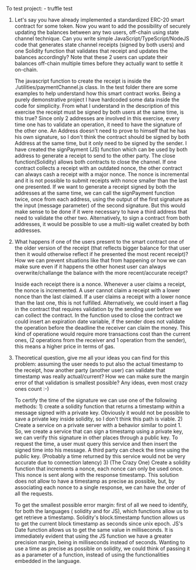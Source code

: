 To test project:
    - truffle test

1. Let's say you have already implemented a standardized ERC-20 smart contract for some token. 
Now you want to add the possibility of securely updating the balances between any two users, off-chain using state channel technique. 
Can you write simple JavaScript/TypeScript/NodeJS code that generates state channel receipts (signed by both users) and one Solidity function that validates that receipt and updates the balances accordingly? 
Note that these 2 users can update their balances off-chain multiple times before they actually want to settle it on-chain.
    
    The javascript function to create the receipt is inside the ./utilities/paymentChannel.js class.
    In the test folder there are some examples to help understand how this smart contract works.
    Being a purely demonstrative project I have hardcoded some data inside the code for simplicity.
    From what I understand in the description of this exercise the receipt must be signed by both users at the same time, is this true?
    Since only 2 addresses are involved in this exercise, every time one has to validate an operation, it need to have the signature of the other one.
    An Address doesn't need to prove to himself that he has his own signature, so I don't think the contract should be signed by both Address at the same time, but it only need to be signed by the sender.
    I have created the signPayment (JS) function which can be used by both address to generate a receipt to send to the other party.
    The close function(Solidity) allows both contracts to close the channel.
    If one contract collects a receipt with an outdated nonce, the other contract can always cash a receipt with a major nonce.
    The nonce is incremental and it is not possible to submit receipts with nonce smaller than the last one presented.
    If we want to generate a receipt signed by both the addresses at the same time, we can call the signPayment function twice, once from each address, using the output of the first signature as the input (message parameter) of the second signature.
    But this would make sense to be done if it were necessary to have a third address that need to validate the other two.
    Alternatively, to sign a contract from both addresses, it would be possible to use a multi-sig wallet created by both addresses.

2. What happens if one of the users present to the smart contract one of the older version of the receipt (that reflects bigger balance for that user then it would otherwise reflect if he presented the most recent receipt)? 
How we can prevent situations like that from happening or how we can make sure even if it happens the other honest user can always overwrite/challange the balance with the more recent/accurate receipt?
   
    Inside each receipt there is a nonce.
    Whenever a user claims a receipt, the nonce is incremented.
    A user cannot claim a receipt with a lower nonce than the last claimed.
    If a user claims a receipt with a lower nonce than the last one, this is not fulfilled.
    Alternatively, we could insert a flag in the contract that requires validation by the sending user before we can collect the contract.
    In the function used to close the contract we could insert an expiration date variable, if the sender does not validate the operation before the deadline the receiver can claim the money.
    This kind of operatione would require more transactions cost than the current ones, (2 operations from the receiver and 1 operation from the sender), this means a higher price in terms of gas.

3. Theoretical question, give me all your ideas you can find for this problem: assuming the user needs to put also the actual timestamp to the receipt, how another party (another user) can validate that timestamp was really actual/current? 
How we can make sure the margin error of that validation is smallest possible? Any ideas, even most crazy ones count :-)
    
    To certify the time of the signature we can use one of the following methods:
        1) create a solidity function that returns a timestamp within a message signed with a private key.
        Obviously it would not be possible to save a private key inside solidity, so I don't think this path is viable.
        2) Create a service on a private server with a behavior similar to point 1.
        So, we create a service that can sign a timestamp using a private key, we can verify this signature in other places through a public key.
        To request the time, a user must query this service and then insert the signed time into his message.
        A third party can check the time using the public key.
        (Probably a time returned by this service would not be very accurate due to connection latency)
        3) (The Crazy One) Create a solidity function that increments a nonce, each nonce can only be used once.
        This nonce is sent along with the response timestamp.
        This solution does not allow to have a timestamp as precise as possible, but, by associating each nonce to a single response, we can have the order of all the requests.

    To get the smallest possible error margin:
        first of all we need to identify, for both the languages ( solidity and for JS), which functions allow us to get retrieve a timestamp.
        Solidity's block.timestamp function allows us to get the current block timestamp as seconds since unix epoch.
        JS's Date function allows us to get the same value in milliseconds.
        It is immediately evident that using the JS function we have a greater precision margin, being in milliseconds instead of seconds.
        Wanting to use a time as precise as possible on solidity, we could think of passing it as a parameter of a function, instead of using the functionalities embedded in the language.